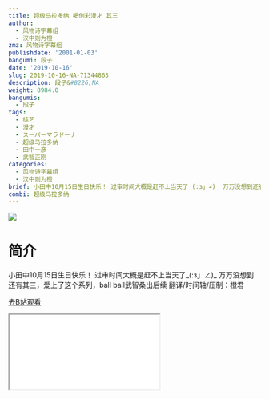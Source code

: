 ```yaml
---
title: 超级马拉多纳 喝倒彩漫才 其三
author:
  - 风物诗字幕组
  - 汉中则为橙
zmz: 风物诗字幕组
publishdate: '2001-01-03'
bangumi: 段子
date: '2019-10-16'
slug: 2019-10-16-NA-71344863
description: 段子&#8226;NA
weight: 8984.0
bangumis:
  - 段子
tags:
  - 综艺
  - 漫才
  - スーパーマラドーナ
  - 超级马拉多纳
  - 田中一彦
  - 武智正刚
categories:
  - 风物诗字幕组
  - 汉中则为橙
brief: 小田中10月15日生日快乐！ 过审时间大概是赶不上当天了_(:з」∠)_ 万万没想到还有其三，爱上了这个系列，ball ball武智桑出后续 翻译/时间轴/压制：橙君
combi: 超级马拉多纳
---
```

![](https://raw.githubusercontent.com/tcgriffith/owaraisite/master/static/tmpimg/cfce036fd9f542b43f755790e3e33df44220cca6.jpg.480.jpg)
# 简介  
小田中10月15日生日快乐！
过审时间大概是赶不上当天了_(:з」∠)_
万万没想到还有其三，爱上了这个系列，ball ball武智桑出后续
翻译/时间轴/压制：橙君  

[去B站观看](https://www.bilibili.com/video/av71344863/)
<div class ="resp-container"><iframe class="testiframe" src="//player.bilibili.com/player.html?aid=71344863"", scrolling="no", allowfullscreen="true" > </iframe></div> 

